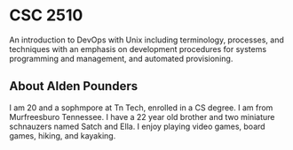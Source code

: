 <h1> CSC 2510 </h1>
<p> An introduction to DevOps with Unix including terminology, processes, and techniques with an emphasis on development procedures for systems programming and management, and automated provisioning. </p>
<h2> About Alden Pounders </h2>
<p> I am 20 and a sophmpore at Tn Tech, enrolled in a CS degree. I am from Murfreesburo Tennessee. I have a 22 year old brother and two miniature schnauzers named Satch and Ella. I enjoy playing video games, board games, hiking, and kayaking. <p>

